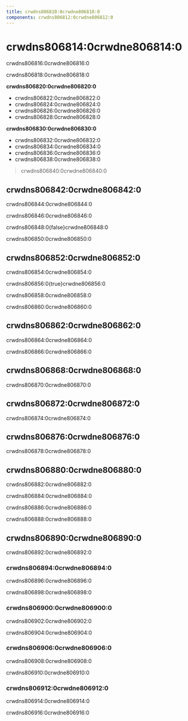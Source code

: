 ```yaml
---
title: crwdns806810:0crwdne806810:0
components: crwdns806812:0crwdne806812:0
---
```

# crwdns806814:0crwdne806814:0

<p class="description">crwdns806816:0crwdne806816:0</p>

crwdns806818:0crwdne806818:0

**crwdns806820:0crwdne806820:0**

- crwdns806822:0crwdne806822:0
- crwdns806824:0crwdne806824:0
- crwdns806826:0crwdne806826:0
- crwdns806828:0crwdne806828:0

**crwdns806830:0crwdne806830:0**

- crwdns806832:0crwdne806832:0
- crwdns806834:0crwdne806834:0
- crwdns806836:0crwdne806836:0
- crwdns806838:0crwdne806838:0

> crwdns806840:0crwdne806840:0

## crwdns806842:0crwdne806842:0

crwdns806844:0crwdne806844:0</p> 

crwdns806846:0crwdne806846:0

crwdns806848:0{false}crwdne806848:0

crwdns806850:0crwdne806850:0

## crwdns806852:0crwdne806852:0

crwdns806854:0crwdne806854:0

crwdns806856:0{true}crwdne806856:0

crwdns806858:0crwdne806858:0

crwdns806860:0crwdne806860:0

## crwdns806862:0crwdne806862:0

crwdns806864:0crwdne806864:0

crwdns806866:0crwdne806866:0

## crwdns806868:0crwdne806868:0

crwdns806870:0crwdne806870:0

## crwdns806872:0crwdne806872:0

crwdns806874:0crwdne806874:0

## crwdns806876:0crwdne806876:0

crwdns806878:0crwdne806878:0

## crwdns806880:0crwdne806880:0

crwdns806882:0crwdne806882:0

crwdns806884:0crwdne806884:0

crwdns806886:0crwdne806886:0

crwdns806888:0crwdne806888:0

## crwdns806890:0crwdne806890:0

crwdns806892:0crwdne806892:0

### crwdns806894:0crwdne806894:0

crwdns806896:0crwdne806896:0

crwdns806898:0crwdne806898:0

### crwdns806900:0crwdne806900:0

crwdns806902:0crwdne806902:0

crwdns806904:0crwdne806904:0

### crwdns806906:0crwdne806906:0

crwdns806908:0crwdne806908:0

crwdns806910:0crwdne806910:0

### crwdns806912:0crwdne806912:0

crwdns806914:0crwdne806914:0

crwdns806916:0crwdne806916:0
